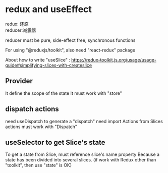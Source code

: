 # redux and useEffect

redux: 还原  
reducer:减震器

reducer must be pure, side-effect free, synchronous functions

For using "@reduxjs/toolkit", also need "react-redux" package

About how to write "useSlice" : https://redux-toolkit.js.org/usage/usage-guide#simplifying-slices-with-createslice

## Provider

It define the scope of the state
It must work with "store"

## dispatch actions

need useDispatch to generate a "dispatch"
need import Actions from Slices
actions must work with "Dispatch"

## useSelector to get Slice's state

To get a state from Slice, must reference slice's name property
Because a state has been divided into several slices.
(if work with Redux other than "toolkit", then use "state" is OK)
